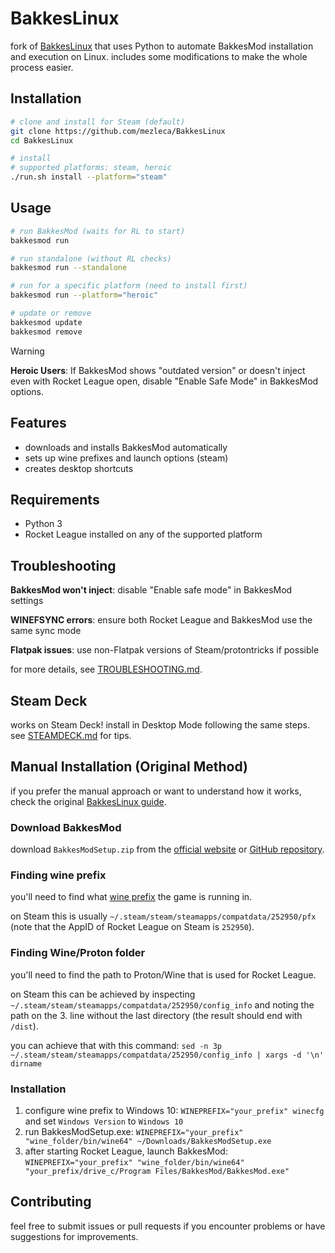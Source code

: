 # BakkesLinux

fork of [BakkesLinux](https://github.com/CrumblyLiquid/BakkesLinux) that uses Python to automate BakkesMod installation and execution on Linux. includes some modifications to make the whole process easier.

## Installation

```bash
# clone and install for Steam (default)
git clone https://github.com/mezleca/BakkesLinux
cd BakkesLinux

# install 
# supported platforms: steam, heroic
./run.sh install --platform="steam"
```

## Usage

```bash
# run BakkesMod (waits for RL to start)
bakkesmod run

# run standalone (without RL checks)
bakkesmod run --standalone

# run for a specific platform (need to install first)
bakkesmod run --platform="heroic"

# update or remove
bakkesmod update
bakkesmod remove
```

> [!WARNING]
> **Heroic Users**: If BakkesMod shows "outdated version" or doesn't inject even with Rocket League open, disable "Enable Safe Mode" in BakkesMod options.

## Features

- downloads and installs BakkesMod automatically
- sets up wine prefixes and launch options (steam)
- creates desktop shortcuts

## Requirements

- Python 3
- Rocket League installed on any of the supported platform

## Troubleshooting

**BakkesMod won't inject**: disable "Enable safe mode" in BakkesMod settings

**WINEFSYNC errors**: ensure both Rocket League and BakkesMod use the same sync mode

**Flatpak issues**: use non-Flatpak versions of Steam/protontricks if possible

for more details, see [TROUBLESHOOTING.md](TROUBLESHOOTING.md).

## Steam Deck

works on Steam Deck! install in Desktop Mode following the same steps. see [STEAMDECK.md](STEAMDECK.md) for tips.

## Manual Installation (Original Method)

if you prefer the manual approach or want to understand how it works, check the original [BakkesLinux guide](https://github.com/CrumblyLiquid/BakkesLinux).

### Download BakkesMod
download `BakkesModSetup.zip` from the [official website](https://bakkesmod.com/) or [GitHub repository](https://github.com/bakkesmodorg/BakkesModInjectorCpp/releases).

### Finding wine prefix
you'll need to find what [wine prefix](https://wiki.archlinux.org/title/wine#WINEPREFIX) the game is running in.

on Steam this is usually `~/.steam/steam/steamapps/compatdata/252950/pfx` (note that the AppID of Rocket League on Steam is `252950`).

### Finding Wine/Proton folder
you'll need to find the path to Proton/Wine that is used for Rocket League.

on Steam this can be achieved by inspecting `~/.steam/steam/steamapps/compatdata/252950/config_info` and noting the path on the 3. line without the last directory (the result should end with `/dist`).

you can achieve that with this command: `sed -n 3p ~/.steam/steam/steamapps/compatdata/252950/config_info | xargs -d '\n' dirname`

### Installation
1. configure wine prefix to Windows 10: `WINEPREFIX="your_prefix" winecfg` and set `Windows Version` to `Windows 10`
2. run BakkesModSetup.exe: `WINEPREFIX="your_prefix" "wine_folder/bin/wine64" ~/Downloads/BakkesModSetup.exe`
3. after starting Rocket League, launch BakkesMod: `WINEPREFIX="your_prefix" "wine_folder/bin/wine64" "your_prefix/drive_c/Program Files/BakkesMod/BakkesMod.exe"`

## Contributing

feel free to submit issues or pull requests if you encounter problems or have suggestions for improvements.
